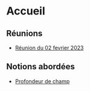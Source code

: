 # Accueil

## Réunions

* [Réunion du 02 fevrier 2023](./20230202.md)

## Notions abordées
* [Profondeur de champ](./profondeur_de_champ.md)